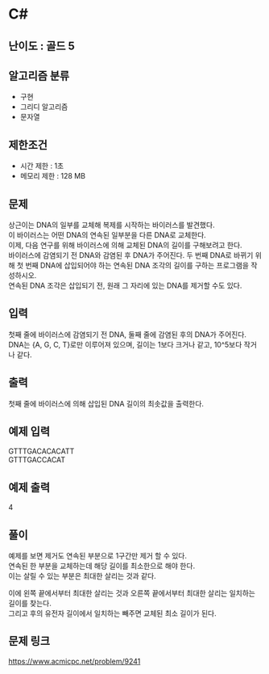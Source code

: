 # C#

## 난이도 : 골드 5

## 알고리즘 분류
  - 구현
  - 그리디 알고리즘
  - 문자열

## 제한조건
  - 시간 제한 : 1초
  - 메모리 제한 : 128 MB

## 문제
상근이는 DNA의 일부를 교체해 복제를 시작하는 바이러스를 발견했다.<br/>
이 바이러스는 어떤 DNA의 연속된 일부분을 다른 DNA로 교체한다.<br/>
이제, 다음 연구를 위해 바이러스에 의해 교체된 DNA의 길이를 구해보려고 한다.<br/>
바이러스에 감염되기 전 DNA와 감염된 후 DNA가 주어진다. 두 번째 DNA로 바뀌기 위해 첫 번째 DNA에 삽입되어야 하는 연속된 DNA 조각의 길이를 구하는 프로그램을 작성하시오.<br/>
연속된 DNA 조각은 삽입되기 전, 원래 그 자리에 있는 DNA를 제거할 수도 있다.<br/>


## 입력
첫째 줄에 바이러스에 감염되기 전 DNA, 둘째 줄에 감염된 후의 DNA가 주어진다.<br/>
DNA는 {A, G, C, T}로만 이루어져 있으며, 길이는 1보다 크거나 같고, 10^5보다 작거나 같다.<br/>


## 출력
첫째 줄에 바이러스에 의해 삽입된 DNA 길이의 최솟값을 출력한다.<br/>


## 예제 입력
GTTTGACACACATT<br/>
GTTTGACCACAT<br/>


## 예제 출력
4<br/>


## 풀이
예제를 보면 제거도 연속된 부분으로 1구간만 제거 할 수 있다.<br/>
연속된 한 부분을 교체하는데 해당 길이를 최소한으로 해야 한다.<br/>
이는 살릴 수 있는 부분은 최대한 살리는 것과 같다.<br/>


이에 왼쪽 끝에서부터 최대한 살리는 것과 오른쪽 끝에서부터 최대한 살리는 일치하는 길이를 찾는다.<br/>
그리고 후의 유전자 길이에서 일치하는 빼주면 교체된 최소 길이가 된다.<br/>


## 문제 링크
https://www.acmicpc.net/problem/9241